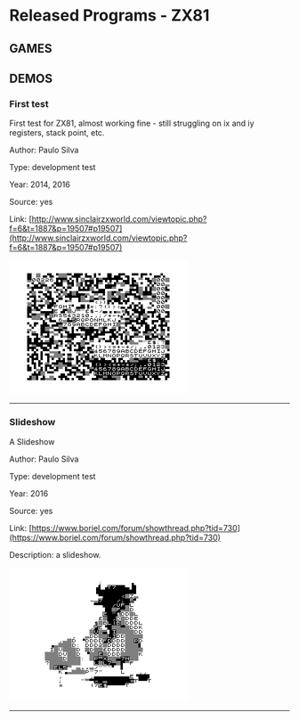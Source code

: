 # Released Programs - ZX81

## GAMES


## DEMOS

### First test

First test for ZX81, almost working fine - still struggling on ix and iy registers, stack point, etc.

Author: Paulo Silva

Type: development test

Year: 2014, 2016

Source: yes

Link: [http://www.sinclairzxworld.com/viewtopic.php?f=6&t=1887&p=19507#p19507](http://www.sinclairzxworld.com/viewtopic.php?f=6&t=1887&p=19507#p19507)

![Zx81_test01.png](./img/zx81_test01.png)

---


### Slideshow

A Slideshow

Author: Paulo Silva

Type: development test

Year: 2016

Source: yes

Link: [https://www.boriel.com/forum/showthread.php?tid=730](https://www.boriel.com/forum/showthread.php?tid=730)

Description: a slideshow.

![Zx81slideshow01.png](./img/zx81slideshow01.png)

---
